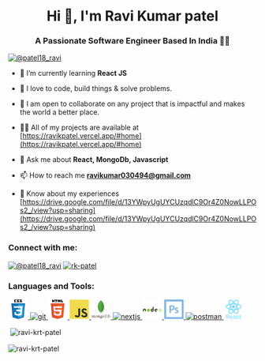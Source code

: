 <h1 align="center">Hi 👋, I'm Ravi Kumar patel</h1>
<h3 align="center">A Passionate Software Engineer Based In India 👨‍💻</h3>

<p align="left"> <a href="https://twitter.com/@patel18_ravi" target="blank"><img src="https://img.shields.io/twitter/follow/@patel18_ravi?logo=twitter&style=for-the-badge" alt="@patel18_ravi" /></a> </p>

- 🌱 I’m currently learning **React JS**
- 📄 I love to code, build things & solve problems.
- 🤝 I am open to collaborate on any project that is impactful and makes the world a better place.

- 👨‍💻 All of my projects are available at [https://ravikpatel.vercel.app/#home](https://ravikpatel.vercel.app/#home)

- 💬 Ask me about **React, MongoDb, Javascript**

- 📫 How to reach me **ravikumar030494@gmail.com**

- 📄 Know about my experiences [https://drive.google.com/file/d/13YWpyUgUYCUzqdlC9Or4Z0NowLLPOs2_/view?usp=sharing](https://drive.google.com/file/d/13YWpyUgUYCUzqdlC9Or4Z0NowLLPOs2_/view?usp=sharing)

<h3 align="left">Connect with me:</h3>
<p align="left">
<a href="https://twitter.com/@patel18_ravi" target="blank"><img align="center" src="https://raw.githubusercontent.com/rahuldkjain/github-profile-readme-generator/master/src/images/icons/Social/twitter.svg" alt="@patel18_ravi" height="30" width="40" /></a>
<a href="https://linkedin.com/in/rk-patel" target="blank"><img align="center" src="https://raw.githubusercontent.com/rahuldkjain/github-profile-readme-generator/master/src/images/icons/Social/linked-in-alt.svg" alt="rk-patel" height="30" width="40" /></a>
</p>

<h3 align="left">Languages and Tools:</h3>
<p align="left"> <a href="https://www.w3schools.com/css/" target="_blank" rel="noreferrer"> <img src="https://raw.githubusercontent.com/devicons/devicon/master/icons/css3/css3-original-wordmark.svg" alt="css3" width="40" height="40"/> </a> <a href="https://git-scm.com/" target="_blank" rel="noreferrer"> <img src="https://www.vectorlogo.zone/logos/git-scm/git-scm-icon.svg" alt="git" width="40" height="40"/> </a> <a href="https://www.w3.org/html/" target="_blank" rel="noreferrer"> <img src="https://raw.githubusercontent.com/devicons/devicon/master/icons/html5/html5-original-wordmark.svg" alt="html5" width="40" height="40"/> </a> <a href="https://developer.mozilla.org/en-US/docs/Web/JavaScript" target="_blank" rel="noreferrer"> <img src="https://raw.githubusercontent.com/devicons/devicon/master/icons/javascript/javascript-original.svg" alt="javascript" width="40" height="40"/> </a> <a href="https://www.mongodb.com/" target="_blank" rel="noreferrer"> <img src="https://raw.githubusercontent.com/devicons/devicon/master/icons/mongodb/mongodb-original-wordmark.svg" alt="mongodb" width="40" height="40"/> </a> <a href="https://nextjs.org/" target="_blank" rel="noreferrer"> <img src="https://cdn.worldvectorlogo.com/logos/nextjs-2.svg" alt="nextjs" width="40" height="40"/> </a> <a href="https://nodejs.org" target="_blank" rel="noreferrer"> <img src="https://raw.githubusercontent.com/devicons/devicon/master/icons/nodejs/nodejs-original-wordmark.svg" alt="nodejs" width="40" height="40"/> </a> <a href="https://www.photoshop.com/en" target="_blank" rel="noreferrer"> <img src="https://raw.githubusercontent.com/devicons/devicon/master/icons/photoshop/photoshop-line.svg" alt="photoshop" width="40" height="40"/> </a> <a href="https://postman.com" target="_blank" rel="noreferrer"> <img src="https://www.vectorlogo.zone/logos/getpostman/getpostman-icon.svg" alt="postman" width="40" height="40"/> </a> <a href="https://reactjs.org/" target="_blank" rel="noreferrer"> <img src="https://raw.githubusercontent.com/devicons/devicon/master/icons/react/react-original-wordmark.svg" alt="react" width="40" height="40"/> </a> </p>

<p>&nbsp;<img align="center" src="https://github-readme-stats.vercel.app/api?username=ravi-krt-patel&show_icons=true&locale=en" alt="ravi-krt-patel" /></p>

<p><img align="center" src="https://github-readme-streak-stats.herokuapp.com/?user=ravi-krt-patel&" alt="ravi-krt-patel" /></p>





<!---
Ravi-Krt-Patel/Ravi-Krt-Patel is a ✨ special ✨ repository because its `README.md` (this file) appears on your GitHub profile.
You can click the Preview link to take a look at your changes.
https://rahuldkjain.github.io/gh-profile-readme-generator/
--->
